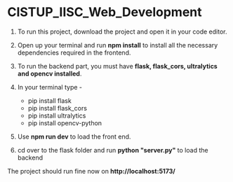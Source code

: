 # CISTUP_IISC_Web_Development

1. To run this project, download the project and open it in your code editor.
2. Open up your terminal and run **npm install** to install all the necessary dependencies required in the frontend.
3. To run the backend part, you must have **flask, flask_cors, ultralytics and opencv installed**.
4. In your terminal type - 
   * pip install flask
   * pip install flask_cors
   * pip install ultralytics
   * pip install opencv-python

5. Use **npm run dev** to load the front end.
6. cd over to the flask folder and run **python "server.py"** to load the backend

The project should run fine now on **http://localhost:5173/**
